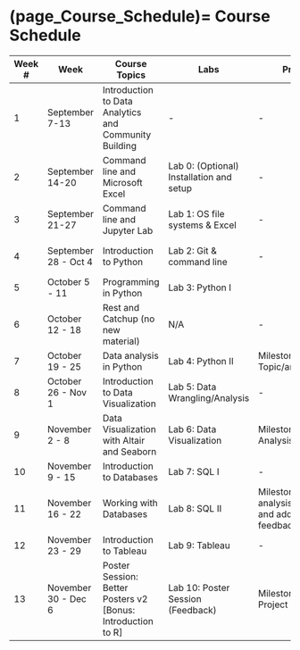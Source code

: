(page_Course_Schedule)=
Course Schedule
=======================

| Week # | Week                 | Course Topics                                                | Labs                                    | Project                                                     | Test                       |
|--------|----------------------|--------------------------------------------------------------|-----------------------------------------|-------------------------------------------------------------|----------------------------|
| 1      | September 7-13       | Introduction to Data Analytics and Community Building        | -                                       | -                                                           | -                          |
| 2      | September 14-20      | Command line and Microsoft Excel                             | Lab 0: (Optional) Installation and setup | -                                                           | -                          |
| 3      | September 21-27      | Command line and Jupyter Lab                                 | Lab 1: OS file systems & Excel          | -                                                           | -                          |
| 4      | September 28 - Oct 4 | Introduction to Python                                       | Lab 2: Git & command line               | -                                                           | Test 1: Git; OS and Excel  |
| 5      | October 5 - 11       | Programming in Python                                        | Lab 3: Python I                         |                                                             | Bonus Test 1               |
| 6      | October 12 - 18      | Rest and Catchup (no new material)                           | N/A                                     | -                                                           | Test 2: Python             |
| 7      | October 19 - 25      | Data analysis in Python                                      | Lab 4: Python II                        | Milestone 1: Topic/area/dataset                             | Bonus Test 2               |
| 8      | October 26 - Nov 1   | Introduction to Data Visualization                           | Lab 5: Data Wrangling/Analysis          | -                                                           | Test 3: Python and Pandas  |
| 9      | November 2 - 8       | Data Visualization with Altair and Seaborn                   | Lab 6: Data Visualization               | Milestone 2: Data Analysis                                  | Bonus Test 3               |
| 10     | November 9 - 15      | Introduction to Databases                                  | Lab 7: SQL I                            | -                                                             | Test 4: Data Visualization |
| 11     | November 16 - 22     | Working with Databases                                       | Lab 8: SQL II                           | Milestone 3: More analysis, cleanup and addressing feedback | Bonus Test 4               |
| 12     | November 23 - 29     | Introduction to Tableau                                      | Lab 9: Tableau                          | -                                                           | Test 5: Databases          |
| 13     | November 30 - Dec 6  | Poster Session: Better Posters v2 [Bonus: Introduction to R] | Lab 10: Poster Session (Feedback)       | Milestone 4: Final Project                                  | Bonus Test 5               |